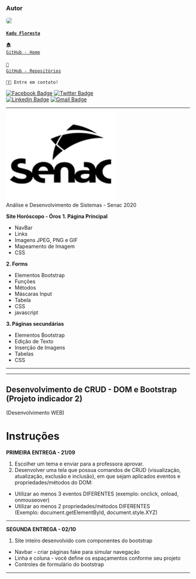 ### Autor

<a href="https://www.linkedin.com/in/kadufloresta/">
 <img style="border-radius: 5px;" src="https://media-exp1.licdn.com/dms/image/C4D03AQFfIeRf3UDQ9Q/profile-displayphoto-shrink_400_400/0?e=1605139200&v=beta&t=vWVjctWELGPrf-DrfqlwmBWjl88lk6ZwKTUJoCIkI_I" width="100px; alt="/></b>
 
 <code><b>Kadu Floresta</b></code></a>
 
 <code><a href="https://github.com/KaduFloresta" title="HomeGit">🏠 GitHub - Home</a><br></code><br>
 <code><a href="https://github.com/KaduFloresta?tab=repositories" title="RepoGit">📂 GitHub - Repositórios</a><br></code>

<code>👋🏽 Entre em contato!</code>

[![Facebook Badge](https://img.shields.io/badge/-Kadu_Floresta-lightblue?style=flat-square&logo=Facebook&logoColor=white&link=https://https://www.facebook.com/kadu.floresta)](https://https://www.facebook.com/kadu.floresta)
[![Twitter Badge](https://img.shields.io/badge/-@kadu_kururu-1ca0f1?style=flat-square&labelColor=1ca0f1&logo=twitter&logoColor=white&link=https://twitter.com/kadu_kururu)](https://twitter.com/kadu_kururu)
<br>
[![Linkedin Badge](https://img.shields.io/badge/-Kadu_Floresta-blue?style=flat-square&logo=Linkedin&logoColor=white&link=https://www.linkedin.com/in/kadufloresta/)](https://www.linkedin.com/in/kadufloresta/)
[![Gmail Badge](https://img.shields.io/badge/-cefloresta1@gmail.com-c14438?style=flat-square&logo=Gmail&logoColor=white&link=mailto:cefloresta1@gmail.com)](mailto:cefloresta1@gmail.com)
 
---

<img src="img/senac.png" alt="drawing" width="300"/><br>
Análise e Desenvolvimento de Sistemas - Senac 2020

**Site Horóscopo - Óros**
**1. Página Principal**
- NavBar
- Links
- Imagens JPEG, PNG e GIF
- Mapeamento de Imagem
- CSS
  
  
**2. Forms**
- Elementos Bootstrap
- Funções
- Métodos
- Máscaras Input
- Tabela
- CSS
- javascript
  
**3. Páginas secundárias**
- Elementos Bootstrap
- Edição de Texto
- Inserção de Imagens
- Tabelas
- CSS
___
---
## Desenvolvimento de CRUD - DOM e Bootstrap (Projeto indicador 2)
(Desenvolvimento WEB)

# Instruções
**PRIMEIRA ENTREGA - 21/09**

1. Escolher um tema e enviar para a professora aprovar.
2. Desenvolver uma tela que possua comandos de CRUD (visualização, atualização, exclusão e inclusão), em que sejam aplicados eventos e propriedades/métodos do DOM:

- Utilizar ao menos 3 eventos DIFERENTES (exemplo: onclick, onload, onmouseover)
- Utilizar ao menos 2 propriedades/métodos DIFERENTES<br> 
(Exemplo: document.getElementById, document.style.XYZ)
---

**SEGUNDA ENTREGA - 02/10**
1. Site inteiro desenvolvido com componentes do bootstrap
- Navbar - criar páginas fake para simular navegação
- Linha e coluna - você define os espaçamentos conforme seu projeto
- Controles de formulário do bootstrap

---
